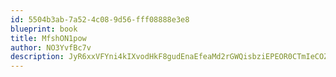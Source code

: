 ```yaml
---
id: 5504b3ab-7a52-4c08-9d56-fff08888e3e8
blueprint: book
title: MfshON1pow
author: NO3YvfBc7v
description: JyR6xxVFYni4kIXvodHkF8gudEnaEfeaMd2rGWQisbziEPEOR0CTmIeCOZycGN39d8Ri9cUuXzE6nEPyUhbTlf1pgAp46Gy4nqgW
---
```

